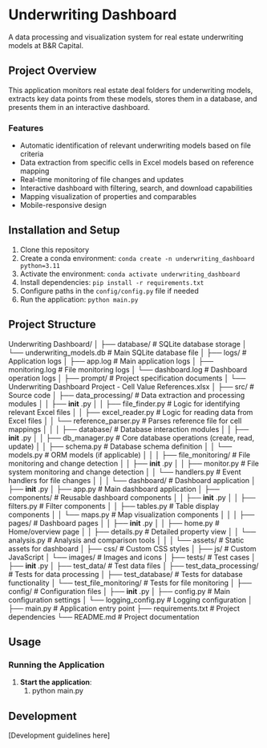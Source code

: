 # Underwriting Dashboard

A data processing and visualization system for real estate underwriting models at B&R Capital.

## Project Overview

This application monitors real estate deal folders for underwriting models, extracts key data points from these models, stores them in a database, and presents them in an interactive dashboard.

### Features

- Automatic identification of relevant underwriting models based on file criteria
- Data extraction from specific cells in Excel models based on reference mapping
- Real-time monitoring of file changes and updates
- Interactive dashboard with filtering, search, and download capabilities
- Mapping visualization of properties and comparables
- Mobile-responsive design

## Installation and Setup

1. Clone this repository
2. Create a conda environment: `conda create -n underwriting_dashboard python=3.11`
3. Activate the environment: `conda activate underwriting_dashboard`
4. Install dependencies: `pip install -r requirements.txt`
5. Configure paths in the `config/config.py` file if needed
6. Run the application: `python main.py`

## Project Structure

Underwriting Dashboard/
│
├── database/                  # SQLite database storage
│   └── underwriting_models.db # Main SQLite database file
│
├── logs/                      # Application logs
│   ├── app.log                # Main application logs
│   ├── monitoring.log         # File monitoring logs
│   └── dashboard.log          # Dashboard operation logs
│
├── prompt/                    # Project specification documents
│   └── Underwriting Dashboard Project - Cell Value References.xlsx
│
├── src/                       # Source code
│   ├── data_processing/       # Data extraction and processing modules
│   │   ├──  **init** .py
│   │   ├── file_finder.py     # Logic for identifying relevant Excel files
│   │   ├── excel_reader.py    # Logic for reading data from Excel files
│   │   └── reference_parser.py # Parses reference file for cell mappings
│   │
│   ├── database/              # Database interaction modules
│   │   ├──  **init** .py
│   │   ├── db_manager.py      # Core database operations (create, read, update)
│   │   ├── schema.py          # Database schema definition
│   │   └── models.py          # ORM models (if applicable)
│   │
│   ├── file_monitoring/       # File monitoring and change detection
│   │   ├──  **init** .py
│   │   ├── monitor.py         # File system monitoring and change detection
│   │   └── handlers.py        # Event handlers for file changes
│   │
│   └── dashboard/             # Dashboard application
│       ├──  **init** .py
│       ├── app.py             # Main dashboard application
│       ├── components/        # Reusable dashboard components
│       │   ├──  **init** .py
│       │   ├── filters.py     # Filter components
│       │   ├── tables.py      # Table display components
│       │   └── maps.py        # Map visualization components
│       │
│       ├── pages/             # Dashboard pages
│       │   ├──  **init** .py
│       │   ├── home.py        # Home/overview page
│       │   ├── details.py     # Detailed property view
│       │   └── analysis.py    # Analysis and comparison tools
│       │
│       └── assets/            # Static assets for dashboard
│           ├── css/           # Custom CSS styles
│           ├── js/            # Custom JavaScript
│           └── images/        # Images and icons
│
├── tests/                     # Test cases
│   ├──  **init** .py
│   ├── test_data/             # Test data files
│   ├── test_data_processing/  # Tests for data processing
│   ├── test_database/         # Tests for database functionality
│   └── test_file_monitoring/  # Tests for file monitoring
│
├── config/                    # Configuration files
│   ├──  **init** .py
│   ├── config.py              # Main configuration settings
│   └── logging_config.py      # Logging configuration
│
├── main.py                    # Application entry point
├── requirements.txt           # Project dependencies
└── README.md                  # Project documentation

## Usage

### Running the Application

1. **Start the application**:
   1. python main.py

## Development

[Development guidelines here]
